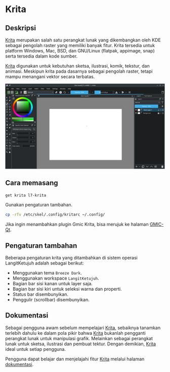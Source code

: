 # Krita

## Deskripsi

[Krita] merupakan salah satu perangkat lunak yang dikembangkan oleh KDE sebagai pengolah raster yang memiliki banyak fitur. Krita tersedia untuk platform Windows, Mac, BSD, dan GNU/Linux (flatpak, appimage, snap) serta tersedia dalam kode sumber.

[Krita] digunakan untuk kebutuhan sketsa, ilustrasi, komik, tekstur, dan animasi. Meskipun krita pada dasarnya sebagai pengolah raster, tetapi mampu menangani vektor secara terbatas.

![Krita LangitKetujuh OS](../../media/image/krita-langitketujuh-id.webp)

## Cara memasang

```sh
get krita l7-krita
```

Gunakan pengaturan tambahan.

```sh
cp -rfv /etc/skel/.config/kritarc ~/.config/
```

Jika ingin menambahkan plugin Gmic Krita, bisa merujuk ke halaman [GMIC-Qt].

## Pengaturan tambahan

Beberapa pengaturan krita yang ditambahkan di sistem operasi LangitKetujuh adalah sebagai berikut:

- Menggunakan tema `Breeze Dark`.
- Menggunakan workspace `LangitKetujuh`.
- Bagian bar sisi kanan untuk layer saja.
- Bagian bar sisi kiri untuk seleksi warna dan properti.
- Status bar disembunyikan.
- Penggulir (scrollbar) disembunyikan.

## Dokumentasi

Sebagai pengguna awam sebelum mempelajari [Krita], sebaiknya tanamkan terlebih dahulu ke dalam pola pikir bahwa [Krita] bukanlah pengganti perangkat lunak untuk manipulasi grafik. Melainkan sebagai perangkat lunak untuk sketsa, ilustrasi dan pembuat tektur. Dengan demikian, [Krita] ideal untuk setiap pengguna.

Pengguna dapat belajar dan menjelajahi fitur [Krita] melalui halaman [dokumentasi].

[Krita]:https://krita.org/
[dokumentasi]:https://docs.krita.org/en/index.html
[GMIC-Qt]:gmic-qt.md
